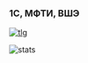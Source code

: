 ### 1С, МФТИ, ВШЭ

[![tlg][0]](https://t.me/demist)

![stats](https://github-readme-stats.vercel.app/api?username=demist)

[0]:https://img.shields.io/badge/telegram-@demist-blue?style=for-the-badge&logo=telegram